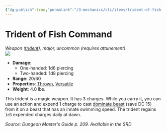 ```yaml
---
{"dg-publish":true,"permalink":"/3-mechanics/cli/items/trident-of-fish-command/","tags":["ttrpg-cli/compendium/src/5e/dmg","ttrpg-cli/item/attunement/required","ttrpg-cli/item/rarity/uncommon","ttrpg-cli/item/tier/major","ttrpg-cli/item/weapon/martial","ttrpg-cli/item/weapon/melee"]}
---
```


# Trident of Fish Command
*Weapon ([trident](3-Mechanics/CLI/items/trident.md)), major, uncommon (requires attunement)*  
![](3-Mechanics/CLI/items/img/trident-of-fish-command.webp#right)

- **Damage**:
  - One-handed: 1d6 piercing
  - Two-handed: 1d8 piercing
- **Range**: 20/60
- **Properties**: [Thrown](3-Mechanics/CLI/rules/item-properties.md#Thrown), [Versatile](3-Mechanics/CLI/rules/item-properties.md#Versatile)
- **Weight**: 4.0 lbs.

This trident is a magic weapon. It has 3 charges. While you carry it, you can use an action and expend 1 charge to cast [dominate beast](3-Mechanics/CLI/spells/dominate-beast.md) (save DC 15) from it on a beast that has an innate swimming speed. The trident regains `1d3` expended charges daily at dawn.

*Source: Dungeon Master's Guide p. 209. Available in the <span title='Systems Reference Document (5.1)'>SRD</span>*